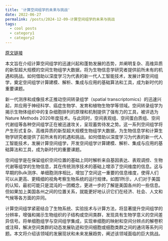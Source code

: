 ```yaml
---
title: '计算空间组学的未来与挑战'
date: 2022-06-27
permalink: /posts/2024-12-09-计算空间组学的未来与挑战
tags:
  - cool posts
  - category1
  - category2
---
```


[原文链接](https://dl.ccf.org.cn/article/articleDetail.html?type=xhtx_thesis&_ack=1&id=5915135470503936)


本文旨在介绍计算空间组学的迅速兴起和蓬勃发展的态势，并阐明复杂、高维异质的新型超大规模的空间生物组学大数据，将为生物信息学研究者提供前所未有的机遇和挑战。如何借助以深度学习为代表的新一代人工智能技术，发展计算空间组学，奠定空间组学计算建模、解析、集成与应用的基础算法和工具，成为新时代的重要课题。


新一代测序和成像技术正推动空间转录组学（spatial transcriptomics）的迅速兴起，并应用于神经科学、癌症生物学、发育和植物生物学等领域。空间转录组学为揭示生物体组织中的复杂细胞排列的原理和机制提供了强有力的工具，被评选为Nature Methods 2020年度技术。与此同时，空间表观组、空间蛋白质组、空间代谢组等各种空间组学正在被迅速攻关，呈现蓄势待发之势。这一系列空间组学将产生形式复杂、高维异质的新型超大规模生物组学大数据，为生物信息学和计算生物学研究者提供了前所未有的机遇和挑战。如何借助以深度学习为代表的新一代人工智能技术，发展计算空间组学，开发空间组学计算建模、解析、集成与应用的基础算法和工具，成为新时代的重要课题。

空间组学是在保留组织空间位置的基础上同时解析来自基因表达、表观调控、生物代谢等组学的生物信息，其在传统测序技术的基础上增添了空间维度的信息。这与早期的Bulk测序、单细胞测序相比，增加了空间这一重要的信息维度，使得人们可以从更高、更精细的视角考察生物系统的运行规律。如图1所示，人们对于美国的认知，最初可能只是混沌的一团概念，更进一步的了解是美国各州的一些信息。但如果加上美国各州之间的位置关系，就能更好地认识它们在经济、社会、人文和气候等各方面的异同。


计算空间组学紧密结合了生物系统、实验技术与计算方法，将显著提升空间组学的分辨率，增强和揭示生物组织的子结构或空间类群，发现具有生物学意义的空间差异信号。将单细胞组学与空间组学集成，实现单细胞的映射和空间分辨点的解卷积或注释，解决空间类群的动态发展轨迹和空间细胞或细胞类群之间的通讯等系列问题。本文将介绍该领域的发展现状和未来发展趋势，阐述该领域面临的巨大挑战。
